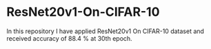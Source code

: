 # ResNet20v1-On-CIFAR-10
In this repository I have applied ResNet20v1 On CIFAR-10 dataset and received accuracy of 88.4 % at 30th epoch.
